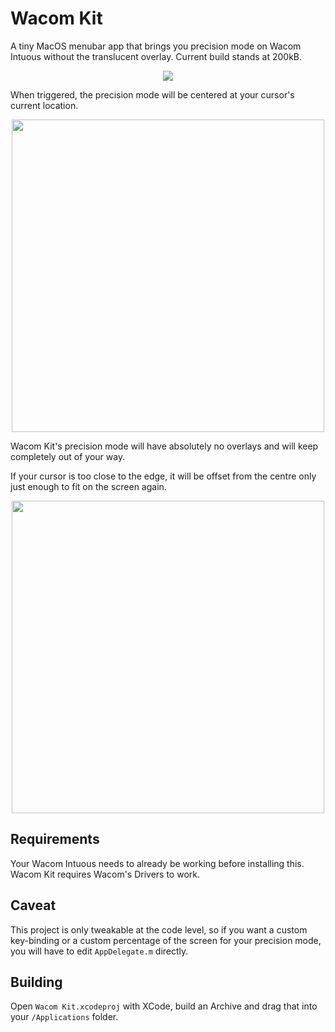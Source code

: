 # Wacom Kit

A tiny MacOS menubar app that brings you precision mode on Wacom
Intuous without the translucent overlay. Current build stands at
200kB.

<p align="center">
  <img src="https://user-images.githubusercontent.com/10664455/221524723-9fe385c7-aff7-4006-8476-bce40849c07c.png">
</p>

When triggered, the precision mode will be centered at your cursor's
current location.

<p align="center">
  <img src="https://user-images.githubusercontent.com/10664455/221426164-4e616253-b70b-4ae3-a6e2-67283d66bc2e.png" width="500px">
</p>

Wacom Kit's precision mode will have absolutely no overlays and will
keep completely out of your way.

If your cursor is too close to the edge, it will be offset from the
centre only just enough to fit on the screen again.

<p align="center">
  <img src="https://user-images.githubusercontent.com/10664455/221426559-2a6c90fb-8fd5-4eab-8b0c-31e6412b1821.png" width="500px">
</p>

## Requirements

Your Wacom Intuous needs to already be working before installing this.
Wacom Kit requires Wacom's Drivers to work.

## Caveat

This project is only tweakable at the code level, so if you want a
custom key-binding or a custom percentage of the screen for your
precision mode, you will have to edit `AppDelegate.m` directly.

## Building

Open `Wacom Kit.xcodeproj` with XCode, build an Archive and drag that
into your `/Applications` folder.

